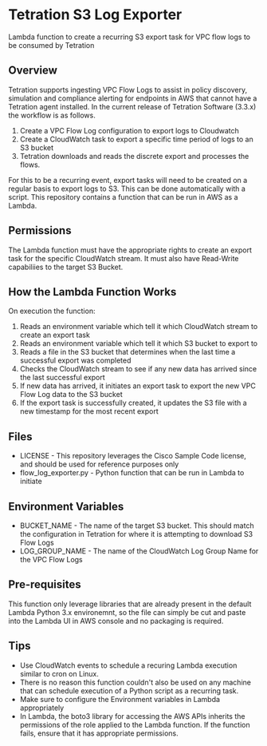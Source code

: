 # Tetration S3 Log Exporter
Lambda function to create a recurring S3 export task for VPC flow logs to be consumed by Tetration

## Overview
Tetration supports ingesting VPC Flow Logs to assist in policy discovery, simulation and compliance alerting for endpoints in AWS that cannot have a Tetration agent installed.  In the current release of Tetration Software (3.3.x) the workflow is as follows.

1. Create a VPC Flow Log configuration to export logs to Cloudwatch
2. Create a CloudWatch task to export a specific time period of logs to an S3 bucket
3. Tetration downloads and reads the discrete export and processes the flows.

For this to be a recurring event, export tasks will need to be created on a regular basis to export logs to S3.  This can be done automatically with a script.  This repository contains a function that can be run in AWS as a Lambda.

## Permissions
The Lambda function must have the appropriate rights to create an export task for the specific CloudWatch stream.  It must also have Read-Write capabiliies to the target S3 Bucket.

## How the Lambda Function Works
On execution the function:
1. Reads an environment variable which tell it which CloudWatch stream to create an export task
2. Reads an environment variable which tell it which S3 bucket to export to
3. Reads a file in the S3 bucket that determines when the last time a successful export was completed
4. Checks the CloudWatch stream to see if any new data has arrived since the last successful export
5. If new data has arrived, it initiates an export task to export the new VPC Flow Log data to the S3 bucket
6. If the export task is successfully created, it updates the S3 file with a new timestamp for the most recent export

## Files
* LICENSE - This repository leverages the Cisco Sample Code license, and should be used for reference purposes only
* flow_log_exporter.py - Python function that can be run in Lambda to initiate 

## Environment Variables
* BUCKET_NAME - The name of the target S3 bucket. This should match the configuration in Tetration for where it is attempting to download S3 Flow Logs
* LOG_GROUP_NAME - The name of the CloudWatch Log Group Name for the VPC Flow Logs

## Pre-requisites
This function only leverage libraries that are already present in the default Lambda Python 3.x environemnt, so the file can simply be cut and paste into the Lambda UI in AWS console and no packaging is required.

## Tips
* Use CloudWatch events to schedule a recuring Lambda execution similar to cron on Linux.
* There is no reason this function couldn't also be used on any machine that can schedule execution of a Python script as a recurring task.
* Make sure to configure the Environment variables in Lambda appropriately
* In Lambda, the boto3 library for accessing the AWS APIs inherits the permissions of the role applied to the Lambda function.  If the function fails, ensure that it has appropriate permissions.
